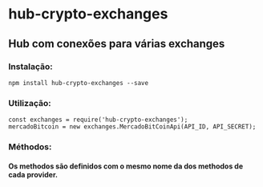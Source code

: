 # hub-crypto-exchanges
## Hub com conexões para várias exchanges

### Instalação:

```
npm install hub-crypto-exchanges --save
```

### Utilização:

```
const exchanges = require('hub-crypto-exchanges');
mercadoBitcoin = new exchanges.MercadoBitCoinApi(API_ID, API_SECRET);
```

### Méthodos: 
#### Os methodos são definidos com o mesmo nome da dos methodos de cada provider.
